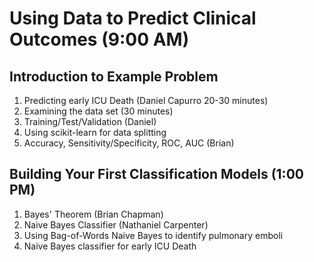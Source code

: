 # Using Data to Predict Clinical Outcomes (9:00 AM)
## Introduction to Example Problem
1. Predicting early ICU Death (Daniel Capurro 20-30 minutes)
1. Examining the data set (30 minutes)
1. Training/Test/Validation (Daniel)
  1. Using scikit-learn for data splitting
1. Accuracy, Sensitivity/Specificity, ROC, AUC (Brian)

## Building Your First Classification Models (1:00 PM)

1. Bayes' Theorem (Brian Chapman)
1. Naive Bayes Classifier (Nathaniel Carpenter)
  1. Using Bag-of-Words Naive Bayes to identify pulmonary emboli 
  1. Naive Bayes classifier for early ICU Death

